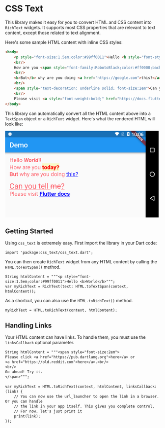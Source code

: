 # CSS Text

This library makes it easy for you to convert HTML and CSS content into `RichText` widgets. It supports most CSS properties that are relevant to text content, except those related to text alignment.

Here's some sample HTML content with inline CSS styles:

```html
<body>
    <p style="font-size:1.5em;color:#99ff0011">Hello <b style="font-style:italic">World</b>!!
    <br/>
    How are you <span style="font-family:RobotoBlack;color:#ff0000;background:#33eeff00">today?</span>
    <br/>
    <b>But</b> why are you doing <a href="https://google.com">this?</a><br/>
    <br/>
    <span style="text-decoration: underline solid; font-size:2em">Can you tell <del>me</del>?</span>
    <br/>
    Please visit <a style="font-weight:bold;" href="https://docs.flutter.io">Flutter docs</a></p>
</body>
```

This library can automatically convert all the HTML content above into a `TextSpan` object or a `RichText` widget. Here's what the rendered HTML will look like:

![](sample.png)

## Getting Started

Using `css_text` is extremely easy. First import the library in your Dart code:

```
import 'package:css_text/css_text.dart';
```

You can then create `RichText` widget from any HTML content by calling the `HTML.toTextSpan()` method.

```
String htmlContent = """<p style="font-size:1.5em;color:#99ff0011">Hello <b>World</b>""";
var myRichText = RichText(text: HTML.toTextSpan(context, htmlContent));
```

As a shortcut, you can also use the `HTML.toRichText()` method.

```
myRichText = HTML.toRichText(context, htmlContent);
```

## Handling Links

Your HTML content can have links. To handle them, you must use the `linksCallback` optional parameter.

```
String htmlContent = """<span style="font-size:2em">
Please click <a href="https://pub.dartlang.org">here</a> or 
<a href="https://old.reddit.com">here</a>.<br/>
<br/>
Go ahead! Try it.
</span>""";

var myRichText = HTML.toRichText(context, htmlContent, linksCallback: (link) {
    // You can now use the url_launcher to open the link in a browser. Or you can handle
    // the link in your app itself. This gives you complete control.
    // For now, let's just print it
    print(link);
});
```
